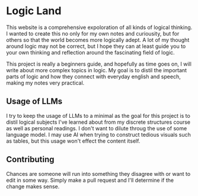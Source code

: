 # Logic Land

This website is a comprehensive expoloration of all kinds of logical thinking. I wanted to create this no only for my own notes and curiousity, but for others so that the world becomes more logically adept. A lot of my thought around logic may not be correct, but I hope they can at least guide you to your own thinking and reflection around the fascinating field of logic. 

This project is really a beginners guide, and hopefully as time goes on, I will write about more complex topics in logic. My goal is to distil the important parts of logic and how they connect with everyday english and speech, making my notes very practical.

## Usage of LLMs

I try to keep the usage of LLMs to a minimal as the goal for this project is to distil logical subjects I've learned about from my discrete structures course as well as personal readings. I don't want to dilute throug the use of some language model. I may use AI when trying to construct tedious visuals such as tables, but this usage won't effect the content itself.

## Contributing

Chances are someone will run into something they disagree with or want to edit in some way. Simply make a pull request and I'll determine if the change makes sense.
